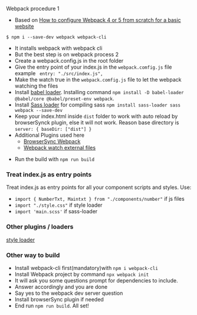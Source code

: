 Webpack procedure 1

- Based on [How to configure Webpack 4 or 5 from scratch for a basic website](https://dev.to/antonmelnyk/how-to-configure-webpack-from-scratch-for-a-basic-website-46a5)

```
$ npm i --save-dev webpack webpack-cli
```

- It installs webpack with webpack cli
- But the best step is on webpack process 2
- Create a webpack.config.js in the root folder
- Give the entry point of your index.js in the `webpack.comfig.js` file example ` entry: "./src/index.js",`
- Make the watch true in the `webpack.comfig.js` file to let the webpack watching the files
- Install [babel loader](https://github.com/babel/babel-loader). Installing command `npm install -D babel-loader @babel/core @babel/preset-env webpack`.
- Install [Sass loader](https://github.com/webpack-contrib/sass-loader) for compiling sass `npm install sass-loader sass webpack --save-dev`
- Keep your index.html inside `dist` folder to work with auto reload by browserSynck plugin, else it will not work. Reason base directory is `server: { baseDir: ["dist"] }`
- Additional Plugins used here
  - [BrowserSync Webpack](https://www.npmjs.com/package/browser-sync-webpack-plugin)
  - [ Webpack watch external files ](https://www.npmjs.com/package/webpack-watch-external-files-plugin?activeTab=readme)

* Run the build with `npm run build`

### Treat index.js as entry points

Treat index.js as entry points for all your component scripts and styles. Use:

- `import { NumberTxt, Maintxt } from "./components/number"` if js files
- `import "./style.css"` if style loader
- `import 'main.scss'` if sass-loader

### Other plugins / loaders

[style loader](https://webpack.js.org/loaders/style-loader/)

### Other way to build

- Install webpack-cli first(mandatory)with `npm i webpack-cli`
- Install Webpack project by command `npx webpack init`
- It will ask you some questions prompt for dependencies to include.
- Answer accordingly and you are done
- Say yes to the webpack dev server question
- Install browserSync plugin if needed
- End run `npm run build`. All set!
